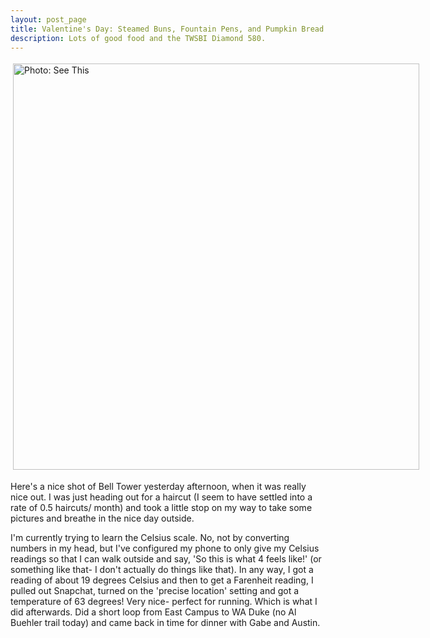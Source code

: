 ```yaml
---
layout: post_page
title: Valentine's Day: Steamed Buns, Fountain Pens, and Pumpkin Bread!
description: Lots of good food and the TWSBI Diamond 580.
---
```

<a href="http://i.imgur.com/msLMV52.jpg" style="display:inline-block;margin:3px;text-decoration:none;"> 
<img alt="Photo: See This" height="650" src="http://i.imgur.com/msLMV52.jpg" title="Not This" width="650" style="padding:1px;">
</a>

Here's a nice shot of Bell Tower yesterday afternoon, when it was really nice out. I was just heading out for a haircut (I seem to have settled into a rate of 0.5 haircuts/ month) and took a little stop on my way to take some pictures and breathe in the nice day outside. 

I'm currently trying to learn the Celsius scale. No, not by converting numbers in my head, but I've configured my phone to only give my Celsius readings so that I can walk outside and say, 'So this is what 4 feels like!' (or something like that- I don't actually do things like that). In any way, I got a reading of about 19 degrees Celsius and then to get a Farenheit reading, I pulled out Snapchat, turned on the 'precise location' setting and got a temperature of 63 degrees! Very nice- perfect for running. Which is what I did afterwards. Did a short loop from East Campus to WA Duke (no Al Buehler trail today) and came back in time for dinner with Gabe and Austin.